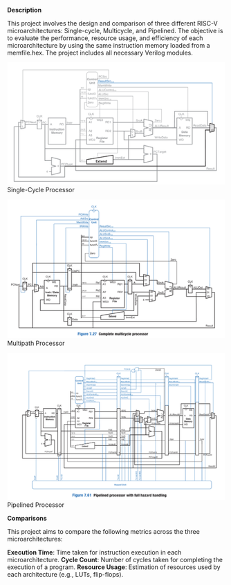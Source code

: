 **Description**

This project involves the design and comparison of three different RISC-V microarchitectures: Single-cycle, Multicycle, and Pipelined. The objective is to evaluate the performance, resource usage, and efficiency of each microarchitecture by using the same instruction memory loaded from a memfile.hex. The project includes all necessary Verilog modules.

![Single-Cycle Microarchitecture](images/Single-cycle_Processor.png)
Single-Cycle Processor

![Multicycle Microarchitecture](images/Multicycle_Processor.png)
Multipath Processor

![Pipelined Microarchitecture](images/Pipelined_Processor.png)
Pipelined Processor

**Comparisons**

This project aims to compare the following metrics across the three microarchitectures:

  **Execution Time**: Time taken for instruction execution in each microarchitecture.
  **Cycle Count**: Number of cycles taken for completing the execution of a program.
  **Resource Usage**: Estimation of resources used by each architecture (e.g., LUTs, flip-flops).
